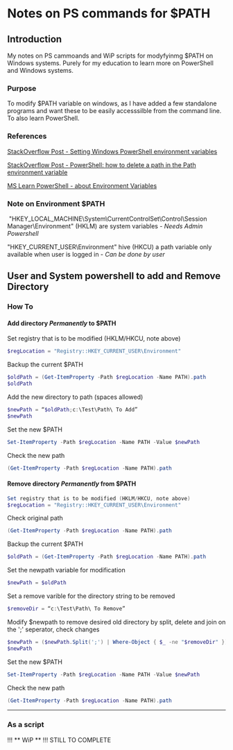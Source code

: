 # Notes on PS commands for $PATH

## Introduction
My notes on PS cammoands and WiP scripts for modyfyinmg $PATH on Windows systems.
Purely for my education to learn more on PowerShell and Windows systems.

### Purpose
To modify $PATH variable on windows, as I have added a few standalone programs and want these to be easily accesssilble from the command line.
To also learn PowerShell.

### References
[StackOverflow Post - Setting Windows PowerShell environment variables](https://stackoverflow.com/questions/714877/setting-windows-powershell-environment-variables)

[StackOverflow Post - PowerShell: how to delete a path in the Path environment variable](https://stackoverflow.com/questions/39010405/powershell-how-to-delete-a-path-in-the-path-environment-variable)

[MS Learn PowerShell - about Environment Variables](https://learn.microsoft.com/en-us/powershell/module/microsoft.powershell.core/about/about_environment_variables?view=powershell-5.1)

### Note on Environment $PATH

 "HKEY_LOCAL_MACHINE\\System\\CurrentControlSet\\Control\\Session Manager\\Environment" (HKLM) are system variables - *Needs Admin Powershell*
	 
"HKEY_CURRENT_USER\\Environment" hive (HKCU) a path variable only available when user is logged in - *Can be done by user*
	 
## User and System powershell to add and Remove Directory

### How To

#### Add directory *Permanently* to $PATH
Set registry that is to be modified (HKLM/HKCU, note above)
```powershell
$regLocation = "Registry::HKEY_CURRENT_USER\Environment"
```
Backup the current $PATH
```powershell
$oldPath = (Get-ItemProperty -Path $regLocation -Name PATH).path
$oldPath
```
Add the new directory to path (spaces allowed)
```powershell
$newPath = “$oldPath;c:\Test\Path\ To Add”
$newPath
```
Set the new $PATH
```powershell
Set-ItemProperty -Path $regLocation -Name PATH -Value $newPath
```
Check the new path
```powershell
(Get-ItemProperty -Path $regLocation -Name PATH).path
```


#### Remove directory *Permanently* from $PATH
```powershell
Set registry that is to be modified (HKLM/HKCU, note above)
$regLocation = "Registry::HKEY_CURRENT_USER\Environment"
```
Check original path
```powershell
(Get-ItemProperty -Path $regLocation -Name PATH).path
```
Backup the current $PATH
```powershell
$oldPath = (Get-ItemProperty -Path $regLocation -Name PATH).path
```
Set the newpath variable for modification
```powershell
$newPath = $oldPath
```
Set a remove varible for the directory string to be removed
```powershell
$removeDir = “c:\Test\Path\ To Remove”
```
Modify $newpath to remove desired old directory by split, delete and join on the ';' seperator, check changes
```powershell
$newPath = ($newPath.Split(';') | Where-Object { $_ -ne "$removeDir" }) -join ';'
$newPath
```
Set the new $PATH
```powershell
Set-ItemProperty -Path $regLocation -Name PATH -Value $newPath
```
Check the new path
```powershell
(Get-ItemProperty -Path $regLocation -Name PATH).path
```


---




### As a script
!!! ** WiP ** !!!
STILL TO COMPLETE

